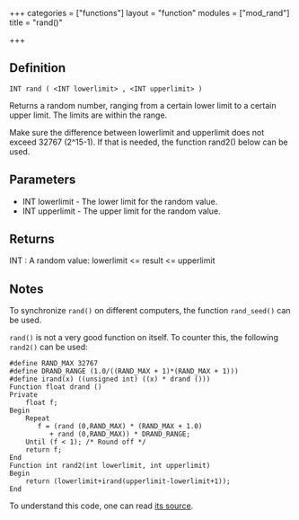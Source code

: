 +++
categories = ["functions"]
layout = "function"
modules = ["mod_rand"]
title = "rand()"

+++

## Definition

    INT rand ( <INT lowerlimit> , <INT upperlimit> )

Returns a random number, ranging from a certain lower limit to a certain upper limit. The limits are within the range.

Make sure the difference between lowerlimit and upperlimit does not exceed 32767 (2^15-1). If that is needed, the function rand2() below can be used.

## Parameters

- INT lowerlimit - The lower limit for the random value.
- INT upperlimit - The upper limit for the random value.

## Returns

INT : A random value: lowerlimit <= result <= upperlimit

## Notes

To synchronize `rand()` on different computers, the function `rand_seed()` can be used.

`rand()` is not a very good function on itself. To counter this, the following `rand2()` can be used:

```
#define RAND_MAX 32767
#define DRAND_RANGE (1.0/((RAND_MAX + 1)*(RAND_MAX + 1)))
#define irand(x) ((unsigned int) ((x) * drand ()))
Function float drand ()
Private
    float f;
Begin
    Repeat
       f = (rand (0,RAND_MAX) * (RAND_MAX + 1.0)
          + rand (0,RAND_MAX)) * DRAND_RANGE;
    Until (f < 1); /* Round off */
    return f;
End
Function int rand2(int lowerlimit, int upperlimit)
Begin
    return (lowerlimit+irand(upperlimit-lowerlimit+1));
End
```

To understand this code, one can read [its source](http://www.azillionmonkeys.com/qed/random.html).
